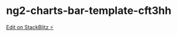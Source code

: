 # ng2-charts-bar-template-cft3hh

[Edit on StackBlitz ⚡️](https://stackblitz.com/edit/ng2-charts-bar-template-cft3hh)